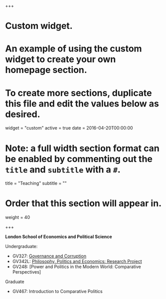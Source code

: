 +++
# Custom widget.
# An example of using the custom widget to create your own homepage section.
# To create more sections, duplicate this file and edit the values below as desired.
widget = "custom"
active = true
date = 2016-04-20T00:00:00

# Note: a full width section format can be enabled by commenting out the `title` and `subtitle` with a `#`.
title = "Teaching"
subtitle = ""

# Order that this section will appear in.
weight = 40

+++

**London School of Economics and Political Science**

Undergraduate:
- GV327: [Governance and Corruption](https://www.lse.ac.uk/resources/calendar2022-2023/courseGuides/GV/2022_GV327.htm)
- GV342L: [Philosophy, Politics and Economics: Research Project](https://www.lse.ac.uk/resources/calendar2022-2023/courseGuides/GV/2022_GV342L.htm)
- GV248: [Power and Politics in the Modern World: Comparative Perspectives] 


Graduate
- GV467: Introduction to Comparative Politics



